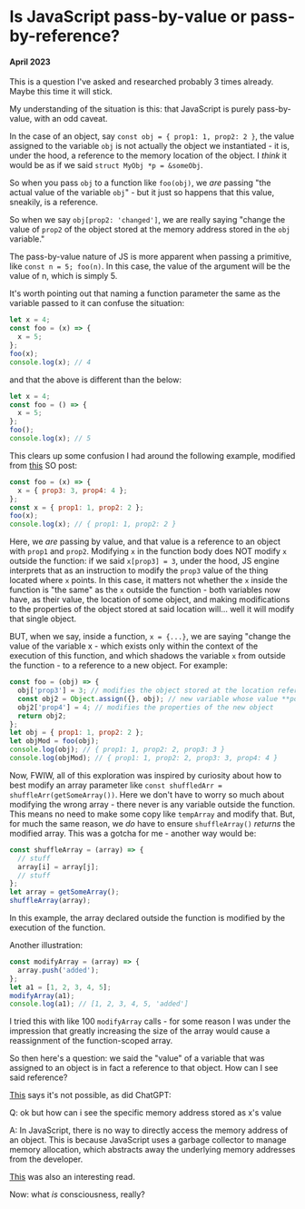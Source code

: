 # Is JavaScript pass-by-value or pass-by-reference?

#### April 2023

This is a question I've asked and researched probably 3 times already. Maybe this time it will stick.

My understanding of the situation is this: that JavaScript is purely pass-by-value, with an odd caveat.

In the case of an object, say `const obj = { prop1: 1, prop2: 2 }`, the value assigned to the variable `obj` is not actually the object we instantiated - it is, under the hood, a reference to the memory location of the object. I _think_ it would be as if we said `struct MyObj *p = &someObj`.

So when you pass `obj` to a function like `foo(obj)`, we _are_ passing "the actual value of the variable `obj`" - but it just so happens that this value, sneakily, is a reference.

So when we say `obj[prop2: 'changed']`, we are really saying "change the value of `prop2` of the object stored at the memory address stored in the `obj` variable."

The pass-by-value nature of JS is more apparent when passing a primitive, like `const n = 5; foo(n)`. In this case, the value of the argument will be the value of n, which is simply 5.

It's worth pointing out that naming a function parameter the same as the variable passed to it can confuse the situation:

```js
let x = 4;
const foo = (x) => {
  x = 5;
};
foo(x);
console.log(x); // 4
```

and that the above is different than the below:

```js
let x = 4;
const foo = () => {
  x = 5;
};
foo();
console.log(x); // 5
```

This clears up some confusion I had around the following example, modified from [this](https://stackoverflow.com/questions/518000/is-javascript-a-pass-by-reference-or-pass-by-value-language) SO post:

```js
const foo = (x) => {
  x = { prop3: 3, prop4: 4 };
};
const x = { prop1: 1, prop2: 2 };
foo(x);
console.log(x); // { prop1: 1, prop2: 2 }
```

Here, we _are_ passing by value, and that value is a reference to an object with `prop1` and `prop2`. Modifying `x` in the function body does NOT modify `x` outside the function: if we said `x[prop3] = 3`, under the hood, JS engine interprets that as an instruction to modify the `prop3` value of the thing located where `x` points. In this case, it matters not whether the `x` inside the function is "the same" as the `x` outside the function - both variables now have, as their value, the location of some object, and making modifications to the properties of the object stored at said location will... well it will modify that single object.

BUT, when we say, inside a function, `x = {...}`, we are saying "change the value of the variable x - which exists only within the context of the execution of this function, and which shadows the variable `x` from outside the function - to a reference to a new object. For example:

```js
const foo = (obj) => {
  obj['prop3'] = 3; // modifies the object stored at the location referenced by the obj param
  const obj2 = Object.assign({}, obj); // new variable whose value **points to** a new object
  obj2['prop4'] = 4; // modifies the properties of the new object
  return obj2;
};
let obj = { prop1: 1, prop2: 2 };
let objMod = foo(obj);
console.log(obj); // { prop1: 1, prop2: 2, prop3: 3 }
console.log(objMod); // { prop1: 1, prop2: 2, prop3: 3, prop4: 4 }
```

Now, FWIW, all of this exploration was inspired by curiosity about how to best modify an array parameter like `const shuffledArr = shuffleArr(getSomeArray())`. Here we don't have to worry so much about modifying the wrong array - there never is any variable outside the function. This means no need to make some copy like `tempArray` and modify that. But, for much the same reason, we _do_ have to ensure `shuffleArray()` _returns_ the modified array. This was a gotcha for me - another way would be:

```js
const shuffleArray = (array) => {
  // stuff
  array[i] = array[j];
  // stuff
};
let array = getSomeArray();
shuffleArray(array);
```

In this example, the array declared outside the function is modified by the execution of the function.

Another illustration:

```js
const modifyArray = (array) => {
  array.push('added');
};
let a1 = [1, 2, 3, 4, 5];
modifyArray(a1);
console.log(a1); // [1, 2, 3, 4, 5, 'added']
```

I tried this with like 100 `modifyArray` calls - for some reason I was under the impression that greatly increasing the size of the array would cause a reassignment of the function-scoped array.

So then here's a question: we said the "value" of a variable that was assigned to an object is in fact a reference to that object. How can I see said reference?

[This](https://stackoverflow.com/questions/639514/how-can-i-get-the-memory-address-of-a-javascript-variable) says it's not possible, as did ChatGPT:

Q: ok but how can i see the specific memory address stored as x's value

A: In JavaScript, there is no way to directly access the memory address of an object. This is because JavaScript uses a garbage collector to manage memory allocation, which abstracts away the underlying memory addresses from the developer.

[This](https://dev.to/arthurbiensur/kind-of-getting-the-memory-address-of-a-javascript-object-2mnd) was also an interesting read.

Now: what _is_ consciousness, really?
